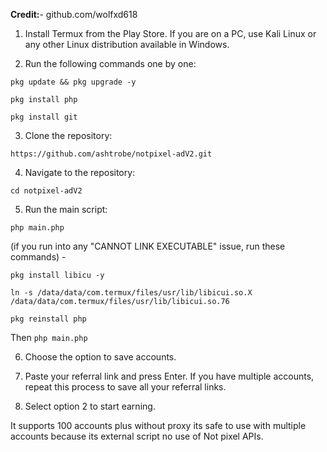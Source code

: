 **Credit:**- github.com/wolfxd618

1. Install Termux from the Play Store. If you are on a PC, use Kali Linux or any other Linux distribution available in Windows.

2. Run the following commands one by one:
```
pkg update && pkg upgrade -y
```
```
pkg install php
```
```
pkg install git
```
3. Clone the repository:
```
https://github.com/ashtrobe/notpixel-adV2.git
```
4. Navigate to the repository:
```
cd notpixel-adV2
```
5. Run the main script:
```
php main.php
```
(if you run into any "CANNOT LINK EXECUTABLE" issue, run these commands) -
```
pkg install libicu -y
```
```
ln -s /data/data/com.termux/files/usr/lib/libicui.so.X /data/data/com.termux/files/usr/lib/libicui.so.76
```
```
pkg reinstall php
```
Then ```php main.php```

6. Choose the option to save accounts.

7. Paste your referral link and press Enter. If you have multiple accounts, repeat this process to save all your referral links.

8. Select option 2 to start earning.

It supports 100 accounts plus without proxy its safe to use with multiple accounts because its external script no use of Not pixel APIs.
